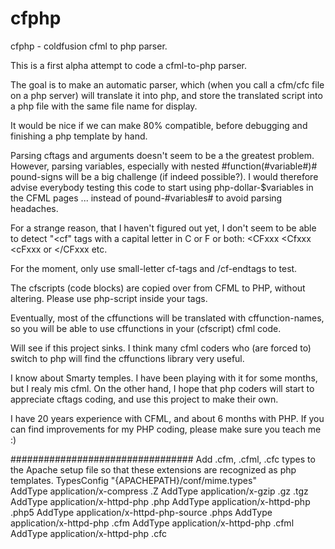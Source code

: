 # cfphp
cfphp - coldfusion cfml to php parser.

This is a first alpha attempt to code a cfml-to-php parser.

The goal is to make an automatic parser, which (when you call a cfm/cfc file on a php server) will translate it into php, and store the translated script into a php file with the same file name for display.  

It would be nice if we can make 80% compatible, before debugging and finishing a php template by hand.

Parsing cftags and arguments doesn't seem to be a the greatest problem. However, parsing variables, especially with nested #function(#variable#)# pound-signs will be a big challenge (if indeed possible?). I would therefore advise everybody testing this code to start using php-dollar-$variables in the CFML pages ... instead of pound-#variables# to avoid parsing headaches.

For a strange reason, that I haven't figured out yet, I don't seem to be able to detect "<cf" tags with a capital letter in C or F or both: <CFxxx <Cfxxx <cFxxx or </CFxxx etc. 

For the moment, only use small-letter cf-tags and /cf-endtags to test.

The cfscripts (code blocks) are copied over from CFML to PHP, without altering. Please use php-script inside your <cfscript></cfscript> tags. 

Eventually, most of the cffunctions will be translated with cffunction-names, so you will be able to use cffunctions in your (cfscript) cfml code.

Will see if this project sinks. I think many cfml coders who (are forced to) switch to php will find the cffunctions library very useful.

I know about Smarty temples. I have been playing with it for some months, but I realy mis cfml. On the other hand, I hope that php coders will start to appreciate cftags coding, and use this project to make their own.

I have 20 years experience with CFML, and about 6 months with PHP. If you can find improvements for my PHP coding, please make sure you teach me :) 

#################################
Add .cfm, .cfml, .cfc types to the Apache setup file so that these extensions are recognized as php templates.
<IfModule mime_module> 
    TypesConfig "{APACHEPATH}/conf/mime.types"    
    AddType application/x-compress .Z
    AddType application/x-gzip .gz .tgz
	AddType application/x-httpd-php .php
	AddType application/x-httpd-php .php5
	AddType application/x-httpd-php-source .phps
  AddType application/x-httpd-php .cfm
	AddType application/x-httpd-php .cfml
  AddType application/x-httpd-php .cfc
</IfModule>


